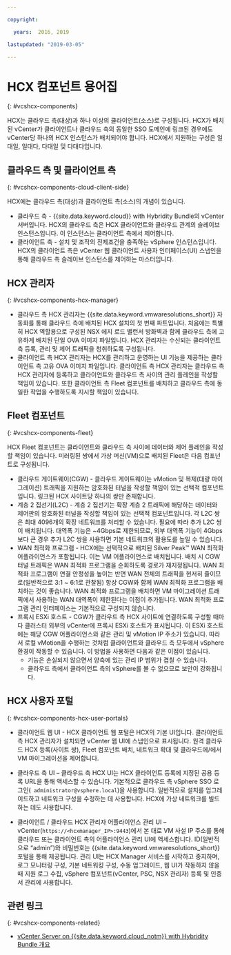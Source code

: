 ```yaml
---

copyright:

  years:  2016, 2019

lastupdated: "2019-03-05"

---
```


# HCX 컴포넌트 용어집
{: #vcshcx-components}

HCX는 클라우드 측(대상)과 하나 이상의 클라이언트(소스)로
구성됩니다. HCX가 배치된 vCenter가 클라이언트나 클라우드 측의
동일한 SSO 도메인에 링크된 경우에도 vCenter당 하나의 HCX 인스턴스가
배치되어야 합니다. HCX에서 지원하는 구성은 일대일,
일대다, 다대일 및 다대다입니다.

## 클라우드 측 및 클라이언트 측
{: #vcshcx-components-cloud-client-side}

HCX에는 클라우드 측(대상)과 클라이언트 측(소스)의 개념이 있습니다.
- 클라우드 측 - {{site.data.keyword.cloud}} with Hybridity Bundle의 vCenter 서버입니다. HCX의
클라우드 측은 HCX 클라이언트와 클라우드 관계의 슬레이브
인스턴스입니다. 이 인스턴스는 클라이언트 측에서 제어합니다.
- 클라이언트 측 - 설치 및 조작의 전제조건을 충족하는
vSphere 인스턴스입니다. HCX의 클라이언트 측은
vCenter 웹 클라이언트 사용자 인터페이스(UI) 스냅인을 통해 클라우드 측 슬레이브
인스턴스를 제어하는 마스터입니다.

## HCX 관리자
{: #vcshcx-components-hcx-manager}

- 클라우드 측 HCX 관리자는 {{site.data.keyword.vmwaresolutions_short}} 자동화를 통해
클라우드 측에 배치된 HCX 설치의 첫 번째 파트입니다.
처음에는 특별히 HCX 역할용으로 구성된 NSX 에지 로드 밸런서
방화벽과 함께 클라우드 측에 고유하게 배치된 단일 OVA 이미지
파일입니다. HCX 관리자는
수신되는 클라이언트 측 등록, 관리 및 제어 트래픽을 청취하도록
구성됩니다.
- 클라이언트 측 HCX 관리자는 HCX를 관리하고 운영하는 UI 기능을 제공하는 클라이언트 측 고유 OVA 이미지 파일입니다. 클라이언트 측
HCX 관리자는 클라우드 측 HCX 관리자에 등록하고
클라이언트와 클라우드 측 사이의 관리 플레인을 작성할
책임이 있습니다. 또한 클라이언트 측 Fleet 컴포넌트를
배치하고 클라우드 측에 동일한 작업을 수행하도록 지시할
책임이 있습니다.

## Fleet 컴포넌트
{: #vcshcx-components-fleet}

HCX Fleet 컴포넌트는 클라이언트와 클라우드 측 사이에
데이터와 제어 플레인을 작성할 책임이 있습니다. 미러링된 쌍에서
가상 머신(VM)으로 배치된 Fleet은 다음 컴포넌트로 구성됩니다.

- 클라우드 게이트웨이(CGW) - 클라우드 게이트웨이는
vMotion 및 복제(대량 마이그레이션) 트래픽을 지원하는 암호화된
터널을 작성할 책임이 있는 선택적 컴포넌트입니다. 링크된 HCX 사이트당
하나의 쌍만 존재합니다.
- 계층 2 집선기(L2C) - 계층 2 집선기는 확장 계층 2 트래픽에
해당하는 데이터와 제어판의 암호화된 터널을 작성할 책임이 있는
선택적 컴포넌트입니다. 각 L2C 쌍은 최대 4096개의
확장 네트워크를 처리할 수 있습니다. 필요에 따라 추가 L2C
쌍이 배치됩니다. 대역폭 기능은 ~4Gbps로
제한되므로, 외부 대역폭 기능이 4Gbps보다 큰 경우
추가 L2C 쌍을 사용하면 기본 네트워크의 활용도를
높일 수 있습니다.
- WAN 최적화 프로그램 - HCX에는 선택적으로 배치된 Silver Peak™ WAN
최적화 어플라이언스가 포함됩니다. 이는 VM 어플라이언스로 배치됩니다. 배치 시
CGW 터널 트래픽은 WAN 최적화 프로그램을 순회하도록 경로가 재지정됩니다.
WAN 최적화 프로그램이 연결 안정성을 높이는 반면 WAN 전체의 트래픽을
현저히 줄이므로(일반적으로 3:1 ~ 6:1로 관찰됨) 항상 CGW와 함께 WAN
최적화 프로그램을 배치하는 것이 좋습니다. WAN 최적화 프로그램을
배치하면 VM 마이그레이션 트래픽에서 사용하는 WAN 대역폭이 제한된다는
이점이 추가됩니다. WAN 최적화 프로그램
관리 인터페이스는 기본적으로 구성되지 않습니다.
- 프록시 ESXi 호스트 - CGW가 클라우드 측 HCX 사이트에 연결하도록
구성할 때마다 클러스터 외부의 vCenter에 프록시 ESXi 호스트가
표시됩니다. 이 ESXi 호스트에는 해당 CGW 어플라이언스와
같은 관리 및 vMotion IP 주소가 있습니다. 따라서
로컬 vMotion을 수행하는 것처럼 클라이언트와 클라우드 측 모두에서
vSphere 환경이 작동할 수 있습니다. 이 방법을 사용하면 다음과 같은 이점이 있습니다.
    - 기능은 손실되지 않으면서 양측에 있는 관리
IP 범위가 겹칠 수 있습니다.
    - 클라우드 측에서 클라이언트 측의 vSphere를 볼 수 없으므로 보안이 강화됩니다.

## HCX 사용자 포털
{: #vcshcx-components-hcx-user-portals}

- 클라이언트 웹 UI - HCX 클라이언트 웹 포털은 HCX의 기본 UI입니다. 클라이언트 측 HCX 관리자가 설치되면
vCenter 웹 UI에 스냅인으로 표시됩니다. 원격 클라우드 HCX 등록(사이트 쌍),
Fleet 컴포넌트 배치, 네트워크 확대 및 클라우드에/에서 VM 마이그레이션을 제어합니다.

- 클라우드 측 UI – 클라우드 측 HCX UI는 HCX 클라이언트 등록에 지정된
공용 등록 URL을 통해 액세스할 수 있습니다. 기본적으로
클라우드 측 vSphere SSO 로그인(` administrator@vsphere.local`)을 사용합니다. 일반적으로
설치를 업그레이드하고 네트워크 구성을 수정하는 데 사용합니다. HCX에
가상 네트워크를 빌드하는 데도 사용합니다.

- 클라이언트 / 클라우드 HCX 관리자 어플라이언스 관리 UI – vCenter(`https://<hcxmanager_IP>:9443`)에서 본 대로 VM 사설 IP 주소를 통해 클라우드 또는 클라이언트 측의 어플라이언스 관리 UI에 액세스합니다. ID(일반적으로 “admin”)와 비밀번호는
{{site.data.keyword.vmwaresolutions_short}} 포털을 통해 제공됩니다. 관리 UI는 HCX Manager 서비스를 시작하고 중지하며, 로그 모니터링 구성, 기본 네트워킹 구성, 수동 업그레이드, 웹 UI가 작동하지 않을 때 지원 로그 수집, vSphere 컴포넌트(vCenter, PSC, NSX 관리자) 등록 및 인증서 관리에 사용합니다.

## 관련 링크
{: #vcshcx-components-related}

* [vCenter Server on {{site.data.keyword.cloud_notm}} with Hybridity Bundle 개요](/docs/services/vmwaresolutions/archiref/vcs?topic=vmware-solutions-vcs-hybridity-intro)   
